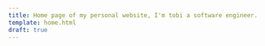 ```yaml
---
title: Home page of my personal website, I'm tobi a software engineer.
template: home.html
draft: true
---
```

